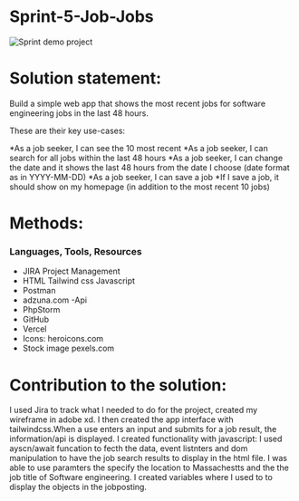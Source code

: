 # Sprint-5-Job-Jobs



![Sprint demo project](https://user-images.githubusercontent.com/82053164/126848913-790e0a6e-b477-49a7-b4c0-9e13eaef4683.png)

# Solution statement:

 Build a simple web app that shows the most recent jobs for software engineering jobs in the last 48 hours.

These are their key use-cases:

*As a job seeker, I can see the 10 most recent 
*As a job seeker, I can search for all jobs within the last 48 hours
*As a job seeker, I can change the date and it shows the last 48 hours from the date I choose (date format as in YYYY-MM-DD)
*As a job seeker, I can save a job
*If I save a job, it should show on my homepage (in addition to the most recent 10 jobs)

# Methods:
### Languages, Tools, Resources
* JIRA Project Management
* HTML Tailwind css Javascript
* Postman
* adzuna.com -Api
* PhpStorm
* GitHub
* Vercel
* Icons: heroicons.com 
* Stock image pexels.com


# Contribution to the solution:

I used Jira to track what I needed to do for the project, created my wireframe in adobe xd. I then created the app interface with tailwindcss.When a use enters an input and submits for a job result, the information/api is displayed. I created functionality with javascript: I used ayscn/await funcation to fecth the data, event listnters and dom manipulation to have the job search results to display in the html file.  I was able to use paramters the specify the location to Massachestts and the the job title of Software engineering. I  created variables where I used to to display the objects in the jobposting. 


